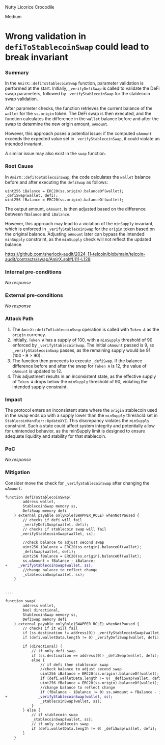 Nutty Licorice Crocodile

Medium

# Wrong validation in `defiToStablecoinSwap` could lead to break invariant

### Summary

In the `AmirX::defiToStablecoinSwap` function, parameter validation is performed at the start. Initially, `_verifyDefiSwap` is called to validate the DeFi swap parameters, followed by `_verifyStablecoinSwap` for the stablecoin swap validation. 

After parameter checks, the function retrieves the current balance of the `wallet` for the `ss.origin` token. The DeFi swap is then executed, and the function calculates the difference in the `wallet` balance before and after the swap to determine the new origin amount, `oAmount`.

However, this approach poses a potential issue: if the computed `oAmount` exceeds the expected value set in `_verifyStablecoinSwap`, it could violate an intended invariant.

A similar issue may also exist in the `swap` function.

### Root Cause

In `AmirX::defiToStablecoinSwap`, the code calculates the `wallet` balance before and after executing the `defiSwap` as follows:

```solidity
uint256 iBalance = ERC20(ss.origin).balanceOf(wallet);
_defiSwap(wallet, defi);
uint256 fBalance = ERC20(ss.origin).balanceOf(wallet);
```

The output amount, `oAmount`, is then adjusted based on the difference between `fBalance` and `iBalance`. 

However, this approach may lead to a violation of the `minSupply` invariant, which is enforced in `_verifyStablecoinSwap` for the `origin` token based on the original balance. Adjusting `oAmount` later can bypass the intended `minSupply` constraint, as the `minSupply` check will not reflect the updated balance.

https://github.com/sherlock-audit/2024-11-telcoin/blob/main/telcoin-audit/contracts/swap/AmirX.sol#L111-L128

### Internal pre-conditions

_No response_

### External pre-conditions

_No response_

### Attack Path

1. The `AmirX::defiToStablecoinSwap` operation is called with `Token A` as the `origin` currency.
2. Initially, `Token A` has a supply of 100, with a `minSupply` threshold of 90 enforced by `_verifyStablecoinSwap`. The initial `oAmount` passed is 9, so `_verifyStablecoinSwap` passes, as the remaining supply would be 91 (100 - 9 > 90).
3. The function then proceeds to execute `_defiSwap`. If the balance difference before and after the swap for `Token A` is 12, the value of `oAmount` is updated to 12.
4. This adjustment results in an inconsistent state, as the effective supply of `Token A` drops below the `minSupply` threshold of 90, violating the intended supply constraint.

### Impact

The protocol enters an inconsistent state where the `origin` stablecoin used in the swap ends up with a supply lower than the `minSupply` threshold set in `StablecoinHandler::UpdateXYZ`. This discrepancy violates the `minSupply` constraint. Such a state could affect system integrity and potentially allow for unintended behavior, as the minSupply limit is designed to ensure adequate liquidity and stability for that stablecoin.

### PoC

_No response_

### Mitigation

Consider move the check for  `_verifyStablecoinSwap` after changing the `oAmount`:

```diff
function defiToStablecoinSwap(
        address wallet,
        StablecoinSwap memory ss,
        DefiSwap memory defi
    ) external payable onlyRole(SWAPPER_ROLE) whenNotPaused {
        // checks if defi will fail
        _verifyDefiSwap(wallet, defi);
        // checks if stablecoin swap will fail
       _verifyStablecoinSwap(wallet, ss);

        //check balance to adjust second swap
        uint256 iBalance = ERC20(ss.origin).balanceOf(wallet);
        _defiSwap(wallet, defi);
        uint256 fBalance = ERC20(ss.origin).balanceOf(wallet);
        ss.oAmount = fBalance - iBalance; 
+     _verifyStablecoinSwap(wallet, ss);
        //change balance to reflect change
        _stablecoinSwap(wallet, ss);
    }


....

function swap(
        address wallet,
        bool directional,
        StablecoinSwap memory ss,
        DefiSwap memory defi
    ) external payable onlyRole(SWAPPER_ROLE) whenNotPaused {
        // checks if it will fail
        if (ss.destination != address(0)) _verifyStablecoinSwap(wallet, ss);
        if (defi.walletData.length != 0) _verifyDefiSwap(wallet, defi);

        if (directional) {
            // if only defi swap
            if (ss.destination == address(0)) _defiSwap(wallet, defi);
            else {
                // if defi then stablecoin swap
                //check balance to adjust second swap
                uint256 iBalance = ERC20(ss.origin).balanceOf(wallet);
                if (defi.walletData.length != 0) _defiSwap(wallet, defi);
                uint256 fBalance = ERC20(ss.origin).balanceOf(wallet);
                //change balance to reflect change
                if (fBalance - iBalance != 0) ss.oAmount = fBalance - iBalance;
+              _verifyStablecoinSwap(wallet, ss);
                _stablecoinSwap(wallet, ss);
            }
        } else {
            // if stablecoin swap
            _stablecoinSwap(wallet, ss);
            // if only stablecoin swap
            if (defi.walletData.length != 0) _defiSwap(wallet, defi);
        }
    }
```